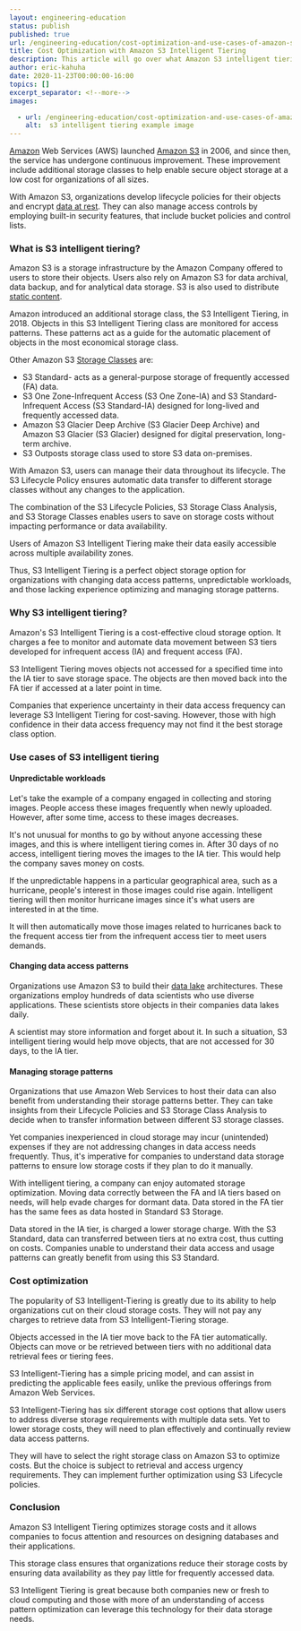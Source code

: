 ```yaml
---
layout: engineering-education
status: publish
published: true
url: /engineering-education/cost-optimization-and-use-cases-of-amazon-s3-intelligent-tiering/
title: Cost Optimization with Amazon S3 Intelligent Tiering
description: This article will go over what Amazon S3 intelligent tiering is, how it works, and how it can benefits organizations.
author: eric-kahuha
date: 2020-11-23T00:00:00-16:00
topics: []
excerpt_separator: <!--more-->
images:

  - url: /engineering-education/cost-optimization-and-use-cases-of-amazon-s3-intelligent-tiering/hero.jpg
    alt:  s3 intelligent tiering example image
---
```

[Amazon](https://aws.amazon.com/) Web Services (AWS) launched [Amazon S3](https://aws.amazon.com/s3/) in 2006, and since then, the service has undergone continuous improvement. These improvement include additional storage classes to help enable secure object storage at a low cost for organizations of all sizes.
<!--more-->
With Amazon S3, organizations develop lifecycle policies for their objects and encrypt [data at rest](https://securityfirstcorp.com/what-is-data-encryption-at-rest/). They can also manage access controls by employing built-in security features, that include bucket policies and control lists.

### What is S3 intelligent tiering?
Amazon S3 is a storage infrastructure by the Amazon Company offered to users to store their objects. Users also rely on Amazon S3 for data archival, data backup, and for analytical data storage. S3 is also used to distribute [static content](https://blog.stackpath.com/static-content/#).

Amazon introduced an additional storage class, the S3 Intelligent Tiering, in 2018. Objects in this S3 Intelligent Tiering class are monitored for access patterns. These patterns act as a guide for the automatic placement of objects in the most economical storage class.

 Other Amazon S3 [Storage Classes](https://aws.amazon.com/s3/storage-classes/) are:
- S3 Standard- acts as a general-purpose storage of frequently accessed (FA) data.
- S3 One Zone-Infrequent Access (S3 One Zone-IA) and S3 Standard-Infrequent Access (S3 Standard-IA) designed for long-lived and frequently accessed data.
- Amazon S3 Glacier Deep Archive (S3 Glacier Deep Archive) and Amazon S3 Glacier (S3 Glacier) designed for digital preservation, long-term archive.
- S3 Outposts storage class used to store S3 data on-premises.

With Amazon S3, users can manage their data throughout its lifecycle. The S3 Lifecycle Policy ensures automatic data transfer to different storage classes without any changes to the application.

The combination of the S3 Lifecycle Policies, S3 Storage Class Analysis, and S3 Storage Classes enables users to save on storage costs without impacting performance or data availability.

Users of Amazon S3 Intelligent Tiering make their data easily accessible across multiple availability zones.

Thus, S3 Intelligent Tiering is a perfect object storage option for organizations with changing data access patterns, unpredictable workloads, and those lacking experience optimizing and managing storage patterns.

### Why S3 intelligent tiering?
Amazon's S3 Intelligent Tiering is a cost-effective cloud storage option. It charges a fee to monitor and automate data movement between S3 tiers developed for infrequent access (IA) and frequent access (FA).

S3 Intelligent Tiering moves objects not accessed for a specified time into the IA tier to save storage space. The objects are then moved back into the FA tier if accessed at a later point in time.

Companies that experience uncertainty in their data access frequency can leverage S3 Intelligent Tiering for cost-saving. However, those with high confidence in their data access frequency may not find it the best storage class option.

### Use cases of S3 intelligent tiering
#### Unpredictable workloads
Let's take the example of a company engaged in collecting and storing images. People access these images frequently when newly uploaded. However, after some time, access to these images decreases.

It's not unusual for months to go by without anyone accessing these images, and this is where intelligent tiering comes in. After 30 days of no access, intelligent tiering moves the images to the IA tier. This would help the company saves money on costs.

If the unpredictable happens in a particular geographical area, such as a hurricane, people's interest in those images could rise again. Intelligent tiering will then monitor hurricane images since it's what users are interested in at the time.

It will then automatically move those images related to hurricanes back to the frequent access tier from the infrequent access tier to meet users demands.

#### Changing data access patterns
Organizations use Amazon S3 to build their [data lake](https://aws.amazon.com/big-data/datalakes-and-analytics/what-is-a-data-lake/) architectures. These organizations employ hundreds of data scientists who use diverse applications. These scientists store objects in their companies data lakes daily.

A scientist may store information and forget about it. In such a situation, S3 intelligent tiering would help move objects, that are not accessed for 30 days, to the IA tier.

#### Managing storage patterns
Organizations that use Amazon Web Services to host their data can also benefit from understanding their storage patterns better. They can take insights from their Lifecycle Policies and S3 Storage Class Analysis to decide when to transfer information between different S3 storage classes.

Yet companies inexperienced in cloud storage may incur (unintended) expenses if they are not addressing changes in data access needs frequently. Thus, it's imperative for companies to understand data storage patterns to ensure low storage costs if they plan to do it manually.

With intelligent tiering, a company can enjoy automated storage optimization. Moving data correctly between the FA and IA tiers based on needs, will help evade charges for dormant data. Data stored in the FA tier has the same fees as data hosted in Standard S3 Storage.

Data stored in the IA tier, is charged a lower storage charge. With the S3 Standard, data can transferred between tiers at no extra cost, thus cutting on costs. Companies unable to understand their data access and usage patterns can greatly benefit from using this S3 Standard.

### Cost optimization
The popularity of S3 Intelligent-Tiering is greatly due to its ability to help organizations cut on their cloud storage costs. They will not pay any charges to retrieve data from S3 Intelligent-Tiering storage.

Objects accessed in the IA tier move back to the FA tier automatically. Objects can move or be retrieved between tiers with no additional data retrieval fees or tiering fees.

S3 Intelligent-Tiering has a simple pricing model, and can assist in predicting the applicable fees easily, unlike the previous offerings from Amazon Web Services.

S3 Intelligent-Tiering has six different storage cost options that allow users to address diverse storage requirements with multiple data sets. Yet to lower storage costs, they will need to plan effectively and continually review data access patterns.

They will have to select the right storage class on Amazon S3 to optimize costs. But the choice is subject to retrieval and access urgency requirements. They can implement further optimization using S3 Lifecycle policies.

### Conclusion
Amazon S3 Intelligent Tiering optimizes storage costs and it allows companies to focus attention and resources on designing databases and their applications.

This storage class ensures that organizations reduce their storage costs by ensuring data availability as they pay little for frequently accessed data.

S3 Intelligent Tiering is great because both companies new or fresh to cloud computing and those with more of an understanding of access pattern optimization can leverage this technology for their data storage needs.
